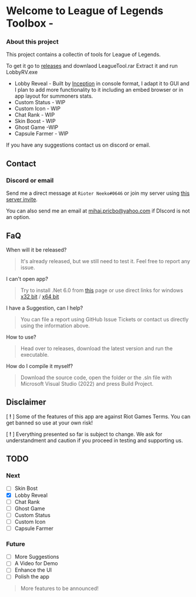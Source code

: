 # Welcome to League of Legends Toolbox -
### About this project
This project contains a collectin of tools for League of Legends.

To get it go to [releases](https://github.com/pricob/League-Toolbox/releases/tag/pre-release) and downlaod LeagueTool.rar
Extract it and run LobbyRV.exe

- Lobby Reveal - Built by [Inception](https://github.com/0xInception) in console format, I adapt it to GUI and I plan to add more functionality to it including an embed browser or in app layout for summoners stats.
- Custom Status - WIP
- Custom Icon - WIP
- Chat Rank - WIP
- Skin Boost - WIP
- Ghost Game -WIP
- Capsule Farmer - WIP

If you have any suggestions contact us on discord or email.

## Contact
### Discord or email
Send me a direct message at `Rioter Neeko#0646` or join my server using [this server invite](https://discord.gg/xcEYBpn2k2).

You can also send me an email at mihai.pricbo@yahoo.com if DIscord is not an option.

## FaQ
When will it be released?
> It's already released, but we still need to test it. Feel free to report any issue.

I can't open app?
> Try to install .Net 6.0 from [this](https://dotnet.microsoft.com/en-us/download/dotnet/6.0) page or use direct links for windows [x32 bit](https://dotnet.microsoft.com/en-us/download/dotnet/thank-you/sdk-6.0.405-windows-x86-installer) / [x64 bit](https://dotnet.microsoft.com/en-us/download/dotnet/thank-you/sdk-6.0.405-windows-x64-installer)

I have a Suggestion, can I help?
> You can file a report using GitHub Issue Tickets or contact us directly using the information above.

How to use?
> Head over to releases, download the latest version and run the executable.

How do I compile it myself?
> Download the source code, open the folder or the .sln file with Microsoft Visual Studio (2022) and press Build Project.

## Disclaimer
[ **!** ] Some of the features of this app are against Riot Games Terms. You can get banned so use at your own risk!

[ **!** ] Everything presented so far is subject to change. We ask for understandment and caution if you proceed in testing and supporting us.


## TODO
### Next
- [ ] Skin Bost
- [x] Lobby Reveal
- [ ] Chat Rank
- [ ] Ghost Game
- [ ] Custom Status
- [ ] Custom Icon
- [ ] Capsule Farmer

### Future
- [ ] More Suggestions
- [ ] A Video for Demo
- [ ] Enhance the UI
- [ ] Polish the app

> More features to be announced!
